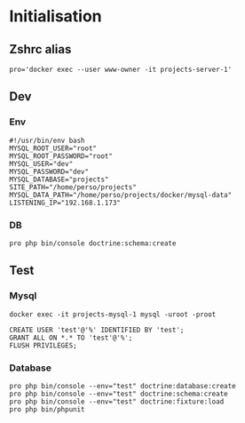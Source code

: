 # Initialisation

## Zshrc alias

```shell
pro='docker exec --user www-owner -it projects-server-1'
```

## Dev

### Env

```
#!/usr/bin/env bash
MYSQL_ROOT_USER="root"
MYSQL_ROOT_PASSWORD="root"
MYSQL_USER="dev"
MYSQL_PASSWORD="dev"
MYSQL_DATABASE="projects"
SITE_PATH="/home/perso/projects"
MYSQL_DATA_PATH="/home/perso/projects/docker/mysql-data"
LISTENING_IP="192.168.1.173"
```

### DB

```shell
pro php bin/console doctrine:schema:create
```

## Test

### Mysql

```shell
docker exec -it projects-mysql-1 mysql -uroot -proot
```

```mysql
CREATE USER 'test'@'%' IDENTIFIED BY 'test';
GRANT ALL ON *.* TO 'test'@'%';
FLUSH PRIVILEGES;
```

### Database

```shell
pro php bin/console --env="test" doctrine:database:create
pro php bin/console --env="test" doctrine:schema:create
pro php bin/console --env="test" doctrine:fixture:load
pro php bin/phpunit
```